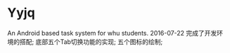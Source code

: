 # Yyjq
An Android based task system for whu students.
2016-07-22
完成了开发环境的搭配;
底部五个Tab切换功能的实现;
五个图标的绘制;
